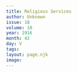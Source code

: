 ```yaml
---
title: Religious Services
author: Unknown
issue: 18
volume: 10
year: 1916
month: 42
day: V
tags:
layout: page.njk
image:
---
```


